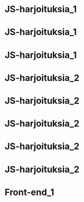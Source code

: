 # JS-harjoituksia_1
# JS-harjoituksia_1
# JS-harjoituksia_1
# JS-harjoituksia_2
# JS-harjoituksia_2
# JS-harjoituksia_2
# JS-harjoituksia_2
# JS-harjoituksia_2
# Front-end_1
